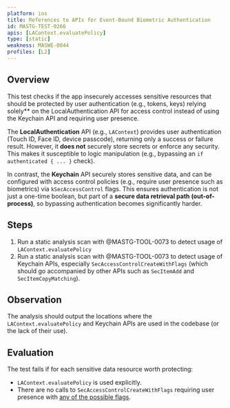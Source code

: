 ```yaml
---
platform: ios
title: References to APIs for Event-Bound Biometric Authentication
id: MASTG-TEST-0266
apis: [LAContext.evaluatePolicy]
type: [static]
weakness: MASWE-0044
profiles: [L2]
---
```

## Overview

This test checks if the app insecurely accesses sensitive resources that should be protected by user authentication (e.g., tokens, keys) relying solely** on the LocalAuthentication API for access control instead of using the Keychain API and requiring user presence.

The **LocalAuthentication** API (e.g., `LAContext`) provides user authentication (Touch ID, Face ID, device passcode), returning only a success or failure result. However, it **does not** securely store secrets or enforce any security. This makes it susceptible to logic manipulation (e.g., bypassing an `if authenticated { ... }` check).

In contrast, the **Keychain** API securely stores sensitive data, and can be configured with access control policies (e.g., require user presence such as biometrics) via `kSecAccessControl` flags. This ensures authentication is not just a one-time boolean, but part of a **secure data retrieval path (out-of-process)**, so bypassing authentication becomes significantly harder.

## Steps

1. Run a static analysis scan with @MASTG-TOOL-0073 to detect usage of `LAContext.evaluatePolicy`
2. Run a static analysis scan with @MASTG-TOOL-0073 to detect usage of Keychain APIs, especially `SecAccessControlCreateWithFlags` (which should go accompanied by other APIs such as `SecItemAdd` and `SecItemCopyMatching`).

## Observation

The analysis should output the locations where the `LAContext.evaluatePolicy` and Keychain APIs are used in the codebase (or the lack of their use).

## Evaluation

The test fails if for each sensitive data resource worth protecting:

- `LAContext.evaluatePolicy` is used explicitly.
- There are no calls to `SecAccessControlCreateWithFlags` requiring user presence with [any of the possible flags](https://developer.apple.com/documentation/security/secaccesscontrolcreateflags).
